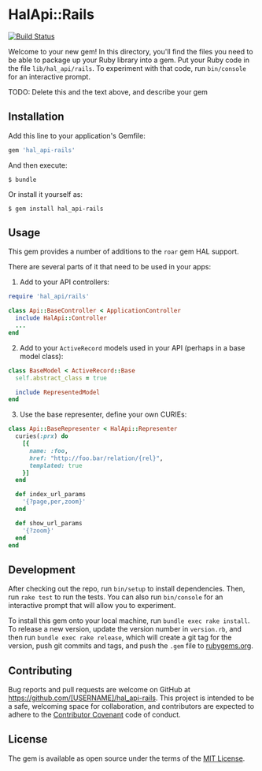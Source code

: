 # HalApi::Rails

[![Build Status](https://travis-ci.org/PRX/hal_api-rails.svg?branch=master)](https://travis-ci.org/PRX/hal_api-rails)

Welcome to your new gem! In this directory, you'll find the files you need to be able to package up your Ruby library into a gem. Put your Ruby code in the file `lib/hal_api/rails`. To experiment with that code, run `bin/console` for an interactive prompt.

TODO: Delete this and the text above, and describe your gem

## Installation

Add this line to your application's Gemfile:

```ruby
gem 'hal_api-rails'
```

And then execute:

    $ bundle

Or install it yourself as:

    $ gem install hal_api-rails

## Usage

This gem provides a number of additions to the `roar` gem HAL support.

There are several parts of it that need to be used in your apps:

1) Add to your API controllers:

```ruby
require 'hal_api/rails'

class Api::BaseController < ApplicationController
  include HalApi::Controller
  ...
end
```

2) Add to your `ActiveRecord` models used in your API (perhaps in a base model class):
```ruby
class BaseModel < ActiveRecord::Base
  self.abstract_class = true

  include RepresentedModel
end
```

3) Use the base representer, define your own CURIEs:
```ruby
class Api::BaseRepresenter < HalApi::Representer
  curies(:prx) do
    [{
      name: :foo,
      href: "http://foo.bar/relation/{rel}",
      templated: true
    }]
  end

  def index_url_params
    '{?page,per,zoom}'
  end

  def show_url_params
    '{?zoom}'
  end
end
```


## Development

After checking out the repo, run `bin/setup` to install dependencies. Then, run `rake test` to run the tests. You can also run `bin/console` for an interactive prompt that will allow you to experiment.

To install this gem onto your local machine, run `bundle exec rake install`. To release a new version, update the version number in `version.rb`, and then run `bundle exec rake release`, which will create a git tag for the version, push git commits and tags, and push the `.gem` file to [rubygems.org](https://rubygems.org).

## Contributing

Bug reports and pull requests are welcome on GitHub at https://github.com/[USERNAME]/hal_api-rails. This project is intended to be a safe, welcoming space for collaboration, and contributors are expected to adhere to the [Contributor Covenant](contributor-covenant.org) code of conduct.


## License

The gem is available as open source under the terms of the [MIT License](http://opensource.org/licenses/MIT).
